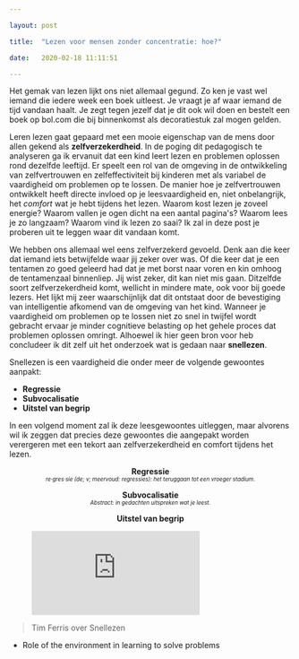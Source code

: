 ```yaml
---

layout: post

title:  "Lezen voor mensen zonder concentratie: hoe?"

date:   2020-02-18 11:11:51

---
```



Het gemak van lezen lijkt ons niet allemaal gegund. Zo ken je vast wel iemand die iedere week een boek uitleest. Je vraagt je af waar iemand de tijd vandaan haalt. Je zegt tegen jezelf dat je dit ook wil doen en bestelt een boek op bol.com die bij binnenkomst als decoratiestuk zal mogen gelden.

Leren lezen gaat gepaard met een mooie eigenschap van de mens door allen gekend als **zelfverzekerdheid**. In de poging dit pedagogisch te analyseren ga ik ervanuit dat een kind leert lezen en problemen oplossen rond dezelfde leeftijd. Er speelt een rol van de omgeving in de ontwikkeling van zelfvertrouwen en zelfeffectiviteit bij kinderen met als variabel de vaardigheid om problemen op te lossen. De manier hoe je zelfvertrouwen ontwikkelt heeft directe invloed op je leesvaardigheid en, niet onbelangrijk, het *comfort* wat je hebt tijdens het lezen. Waarom kost lezen je zoveel energie? Waarom vallen je ogen dicht na een aantal pagina's? Waarom lees je zo langzaam? Waarom vind ik lezen zo saai? Ik zal in deze post je proberen uit te leggen waar dit vandaan komt. 

We hebben ons allemaal wel eens zelfverzekerd gevoeld. Denk aan die keer dat iemand iets betwijfelde waar jij zeker over was. Of die keer dat je een tentamen zo goed geleerd had dat je met borst naar voren en kin omhoog de tentamenzaal binnenliep. Jij wist zeker, dit kan niet mis gaan. 
Ditzelfde soort zelfverzekerdheid komt, wellicht in mindere mate, ook voor bij goede lezers. Het lijkt mij zeer waarschijnlijk dat dit ontstaat door de bevestiging van intelligentie afkomend van de omgeving van het kind. Wanneer je vaardigheid om problemen op te lossen niet zo snel in twijfel wordt gebracht ervaar je minder cognitieve belasting op het gehele proces dat problemen oplossen omringt. Alhoewel ik hier geen bron voor heb concludeer ik dit zelf uit het onderzoek wat is gedaan naar **snellezen**.

Snellezen is een vaardigheid die onder meer de volgende gewoontes aanpakt:
* **Regressie**
* **Subvocalisatie** 
* **Uitstel van begrip**

In een volgend moment zal ik deze leesgewoontes uitleggen, maar alvorens wil ik zeggen dat precies deze gewoontes die aangepakt worden verergeren met een tekort aan zelfverzekerdheid en comfort tijdens het lezen.

**<center>Regressie</center>**
*<center style="font-size: 0.7em">re·gres·sie (de; v; meervoud: regressies):
het teruggaan tot een vroeger stadium.</center>*

**<center>Subvocalisatie</center>**
*<center style="font-size: 0.7em">Abstract: in gedachten uitspreken wat je leest.</center>*

**<center>Uitstel van begrip</center>**




<figure class="video_container">
  <iframe src="https://www.youtube.com/watch?v=ZwEquW_Yij0/" frameborder="0" allowfullscreen="true">Tim Ferriss </iframe>
</figure>









> Tim Ferris over Snellezen


* Role of the environment in learning to solve problems


